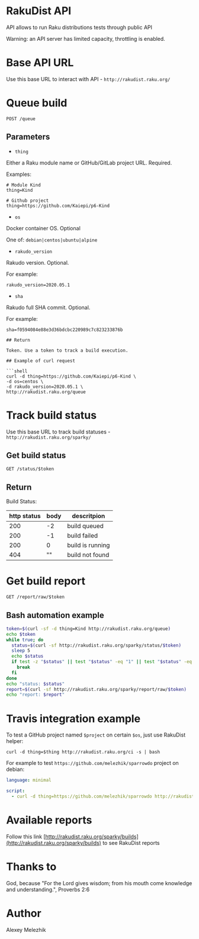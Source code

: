 # RakuDist API

API allows to run Raku distributions tests through public API

Warning: an API server has limited capacity, throttling is enabled.

# Base API URL

Use this base URL to interact with API - `http://rakudist.raku.org/`

# Queue build

`POST /queue`

## Parameters

- `thing`

Either a Raku module name or GitHub/GitLab project URL. Required.

Examples:

```
# Module Kind
thing=Kind 

# Github project
thing=https://github.com/Kaiepi/p6-Kind  

```

- `os`

Docker container OS. Optional

One of: `debian|centos|ubuntu|alpine`

- `rakudo_version`

Rakudo version. Optional.

For example:

```
rakudo_version=2020.05.1
```

- `sha`

Rakudo full SHA commit. Optional.

For example:

```
sha=f0594084e88e3d36bdcbc220989c7c823233876b

## Return 

Token. Use a token to track a build execution.

## Example of curl request

```shell
curl -d thing=https://github.com/Kaiepi/p6-Kind \
-d os=centos \
-d rakudo_version=2020.05.1 \
http://rakudist.raku.org/queue
```

# Track build status

Use this base URL to track build statuses - `http://rakudist.raku.org/sparky/`

## Get build status

`GET /status/$token`

## Return 

Build Status:

| http status | body | descritpion |
| ------------| ---- | ----------- |
| 200         | -2   | build queued |
| 200         | -1   | build failed |
| 200         | 0    | build is running |
| 404         |  ""  | build not found |


# Get build report

`GET /report/raw/$token`


## Bash automation example

```bash
token=$(curl -sf -d thing=Kind http://rakudist.raku.org/queue)
echo $token
while true; do
  status=$(curl -sf http://rakudist.raku.org/sparky/status/$token)
  sleep 5
  echo $status
  if test -z "$status" || test "$status" -eq "1" || test "$status" -eq "-1"; then
    break
  fi
done
echo "status: $status"
report=$(curl -sf http://rakudist.raku.org/sparky/report/raw/$token)
echo "report: $report"
```

# Travis integration example

To test a GitHub project named `$project` on certain `$os`, just use RakuDist helper:

`curl -d thing=$thing http://rakudist.raku.org/ci -s | bash`

For example to test `https://github.com/melezhik/sparrowdo` project on debian:

```yaml
language: minimal

script:
  - curl -d thing=https://github.com/melezhik/sparrowdo http://rakudist.raku.org/ci -s | bash
```

# Available reports

Follow this link [http://rakudist.raku.org/sparky/builds](http://rakudist.raku.org/sparky/builds) to see RakuDist reports

# Thanks to

God, because "For the Lord gives wisdom; from his mouth come knowledge and understanding.", Proverbs 2:6

# Author

Alexey Melezhik

